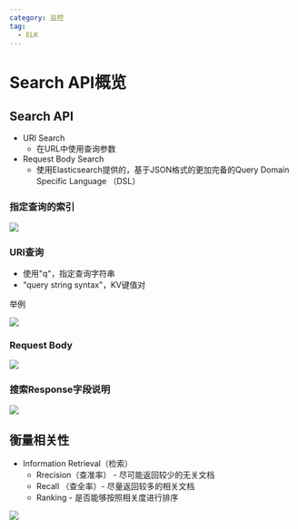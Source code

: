 ```yaml
---
category: 监控
tag:
  - ELK
---
```


# Search API概览

## Search API

* URI Search
  * 在URL中使用查询参数
* Request Body Search
  * 使用Elasticsearch提供的，基于JSON格式的更加完备的Query Domain Specific Language （DSL）

### 指定查询的索引

![](https://gitee.com/clay-wangzhi/blogImg/raw/master/blogImg/1568097742808.png)

### URI查询

* 使用"q"，指定查询字符串
* "query string syntax"，KV键值对

举例

![](https://gitee.com/clay-wangzhi/blogImg/raw/master/blogImg/1568097928424.png)

### Request Body

![](https://gitee.com/clay-wangzhi/blogImg/raw/master/blogImg/1568098031540.png)

### 搜索Response字段说明

![](https://gitee.com/clay-wangzhi/blogImg/raw/master/blogImg/1568098178099.png)

## 衡量相关性

* Information Retrieval（检索）
  * Rrecision（查准率） - 尽可能返回较少的无关文档
  * Recall （查全率）- 尽量返回较多的相关文档
  * Ranking - 是否能够按照相关度进行排序

![](https://gitee.com/clay-wangzhi/blogImg/raw/master/blogImg/1568098803331.png)